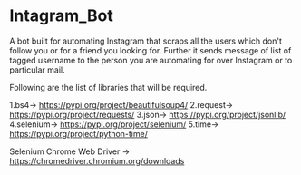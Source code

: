 # Intagram_Bot
A bot built for automating Instagram that scraps all the users which don't follow you or for a friend you looking for.
Further it sends message of list of tagged username to the person you are automating for over Instagram or to particular mail.

Following are the list of libraries that will be required.

1.bs4-> https://pypi.org/project/beautifulsoup4/
2.request-> https://pypi.org/project/requests/
3.json-> https://pypi.org/project/jsonlib/
4.selenium-> https://pypi.org/project/selenium/
5.time-> https://pypi.org/project/python-time/

Selenium Chrome Web Driver -> https://chromedriver.chromium.org/downloads



